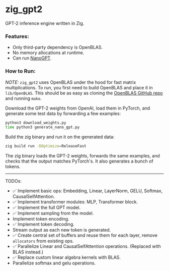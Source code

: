 # zig_gpt2
GPT-2 inference engine written in Zig. 

### Features:
* Only third-party dependency is OpenBLAS.
* No memory allocations at runtime.
* Can run [NanoGPT](https://github.com/karpathy/nanoGPT). 

### How to Run:

*NOTE:* `zig_gpt2` uses OpenBLAS under the hood for fast matrix multiplications. To run, you first need to build OpenBLAS and
place it in `lib/OpenBLAS`. This should be as easy as cloning the [OpenBLAS GitHub repo](https://github.com/xianyi/OpenBLAS)
and running `make`.

Download the GPT-2 weights from OpenAI, load them in PyTorch, and generate some test data by forwarding 
a few examples:
```bash
python3 download_weights.py
time python3 generate_nano_gpt.py
```

Build the zig binary and run it on the generated data:
```bash
zig build run -DOptimize=ReleaseFast
```
The zig binary loads the GPT-2 weights, forwards the same examples, and checks that the output matches PyTorch's. It also
generates a bunch of tokens.

---

TODOs:
* ✅ Implement basic ops: Embedding, Linear, LayerNorm, GELU, Softmax, CausalSelfAttention.
* ✅ Implement transformer modules: MLP, Transformer block.
* ✅ Implement the full GPT model.
* ✅ Implement sampling from the model.
* Implement token encoding.
* ✅ Implement token decoding.
* Stream output as each new token is generated.
* ✅ Create central set of buffers and reuse them for each layer, remove `allocators` from existing ops.
* ✅ Parallelize Linear and CausalSelfAttention operations. (Replaced with BLAS instead.)
* ✅ Replace custom linear algebra kernels with BLAS.
* Parallelize softmax and gelu operations.
